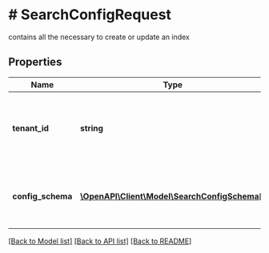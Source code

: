 # # SearchConfigRequest
contains all the necessary to create or update an index

## Properties 


Name | Type | Description | Notes
------------ | ------------- | ------------- | -------------
**tenant_id**| **string** | tenant_id for which create or update indexes configuration [#DOCGENBUG REQUIRED FIELD]  | [optional]
**config_schema**| [**\OpenAPI\Client\Model\SearchConfigSchema[]**](SearchConfigSchema.md) | contains index configurations fields [#DOCGENBUG REQUIRED FIELD]  | [optional]


[[Back to Model list]](../../README.md#models) [[Back to API list]](../../README.md#endpoints) [[Back to README]](../../README.md)

